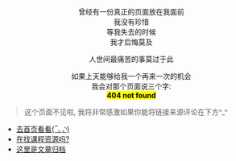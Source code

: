 <div style="text-align:center;">
    <p>曾经有一份真正的页面放在我面前<br>
        我没有珍惜<br>
        等我失去的时候<br>
        我才后悔莫及<br>
    </p>
    <p>人世间最痛苦的事莫过于此</p>
    <p>如果上天能够给我一个再来一次的机会<br>
       我会对那个页面说三个字:<br>
      <strong> <mark>404 not found</mark></strong>
    </p>
</div>


>这个页面不见啦, 我将非常感激如果你能将链接来源评论在下方^_^


- [去首页看看(‾◡◝)](/)
- [在找课程资源吗?](/ustc-cs)
- [这里是文章归档](/archives)
